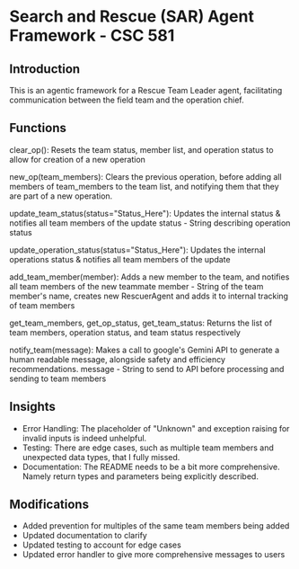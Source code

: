 # Search and Rescue (SAR) Agent Framework - CSC 581

## Introduction

This is an agentic framework for a Rescue Team Leader agent, facilitating communication between the field team and
the operation chief.

## Functions

clear_op(): Resets the team status, member list, and operation status to allow for creation of a new operation

new_op(team_members): Clears the previous operation, before adding all members of team_members to the team list, and notifying them that they are part of a new operation.

update_team_status(status="Status_Here"): Updates the internal status & notifies all team members of the update
status - String describing operation status

update_operation_status(status="Status_Here"): Updates the internal operations status & notifies all team members of the update

add_team_member(member): Adds a new member to the team, and notifies all team members of the new teammate
member - String of the team member's name, creates new RescuerAgent and adds it to internal tracking of team members

get_team_members, get_op_status, get_team_status: Returns the list of team members, operation status, and team status respectively

notify_team(message): Makes a call to google's Gemini API to generate a human readable message, alongside safety and efficiency recommendations.
message - String to send to API before processing and sending to team members

## Insights

- Error Handling: The placeholder of "Unknown" and exception raising for invalid inputs is indeed unhelpful. 
- Testing: There are edge cases, such as multiple team members and unexpected data types, that I fully missed.
- Documentation: The README needs to be a bit more comprehensive. Namely return types and parameters being explicitly described.

## Modifications

- Added prevention for multiples of the same team members being added
- Updated documentation to clarify 
- Updated testing to account for edge cases
- Updated error handler to give more comprehensive messages to users